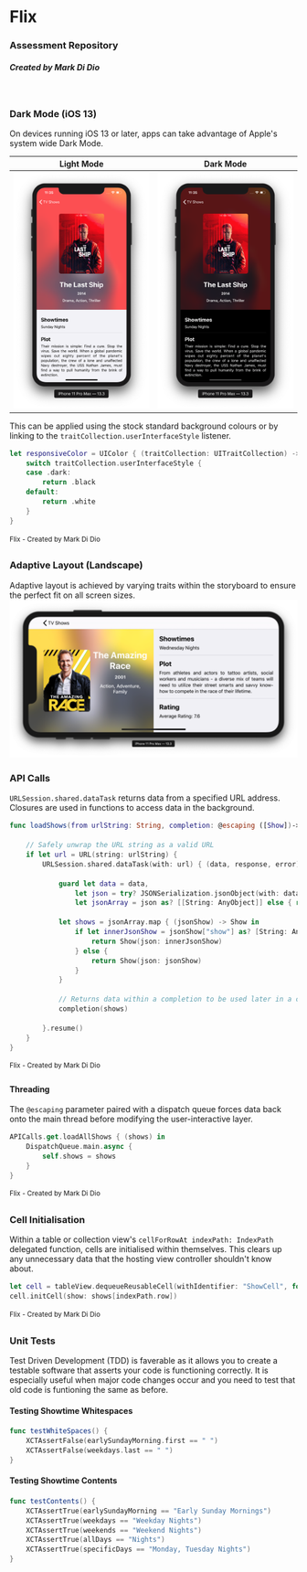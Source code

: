# Flix
### Assessment Repository
##### Created by Mark Di Dio
<br>

### Dark Mode (iOS 13)

On devices running iOS 13 or later, apps can take advantage of Apple's system wide Dark Mode.

Light Mode|Dark Mode
:-:|:-:
![](images/lastshiplightmode.png)  |  ![](images/lastshipdarkmode.png)

This can be applied using the stock standard background colours or by linking to the `traitCollection.userInterfaceStyle` listener.

```swift
let responsiveColor = UIColor { (traitCollection: UITraitCollection) -> UIColor in
    switch traitCollection.userInterfaceStyle {
    case .dark:
        return .black
    default:
        return .white
    }
}
```
<sup>Flix - Created by Mark Di Dio<sup>
<br>
    
### Adaptive Layout (Landscape)
Adaptive layout is achieved by varying traits within the storyboard to ensure the perfect fit on all screen sizes.
![](images/theamazingracelandscape.png)

### API Calls
`URLSession.shared.dataTask` returns data from a specified URL address. Closures are used in functions to access data in the background.

```swift
func loadShows(from urlString: String, completion: @escaping ([Show])->()) {

    // Safely unwrap the URL string as a valid URL
    if let url = URL(string: urlString) {
        URLSession.shared.dataTask(with: url) { (data, response, error) in
        
            guard let data = data,
                let json = try? JSONSerialization.jsonObject(with: data),
                let jsonArray = json as? [[String: AnyObject]] else { return }
                
            let shows = jsonArray.map { (jsonShow) -> Show in
                if let innerJsonShow = jsonShow["show"] as? [String: AnyObject] {
                    return Show(json: innerJsonShow)
                } else {
                    return Show(json: jsonShow)
                }
            }
                
            // Returns data within a completion to be used later in a closures 
            completion(shows)
                
        }.resume()
    }
}
```
<sup>Flix - Created by Mark Di Dio<sup>

#### Threading

The `@escaping` parameter paired with a dispatch queue forces data back onto the main thread before modifying the user-interactive layer.

```swift
APICalls.get.loadAllShows { (shows) in
    DispatchQueue.main.async {
        self.shows = shows
    }
}
```
<sup>Flix - Created by Mark Di Dio<sup>
<br>

### Cell Initialisation

Within a table or collection view's `cellForRowAt indexPath: IndexPath` delegated function, cells are initialised within themselves. This clears up any unnecessary data that the hosting view controller shouldn't know about.

```swift
let cell = tableView.dequeueReusableCell(withIdentifier: "ShowCell", for: indexPath) as! ShowCell
cell.initCell(show: shows[indexPath.row])
```
<sup>Flix - Created by Mark Di Dio<sup>
<br>
    
### Unit Tests
Test Driven Development (TDD) is faverable as it allows you to create a testable software that asserts your code is functioning correctly. It is especially useful when major code changes occur and you need to test that old code is funtioning the same as before.
#### Testing Showtime Whitespaces
```swift
func testWhiteSpaces() {
    XCTAssertFalse(earlySundayMorning.first == " ")
    XCTAssertFalse(weekdays.last == " ")
}
```

#### Testing Showtime Contents
```swift
func testContents() {
    XCTAssertTrue(earlySundayMorning == "Early Sunday Mornings")
    XCTAssertTrue(weekdays == "Weekday Nights")
    XCTAssertTrue(weekends == "Weekend Nights")
    XCTAssertTrue(allDays == "Nights")
    XCTAssertTrue(specificDays == "Monday, Tuesday Nights")
}
```









